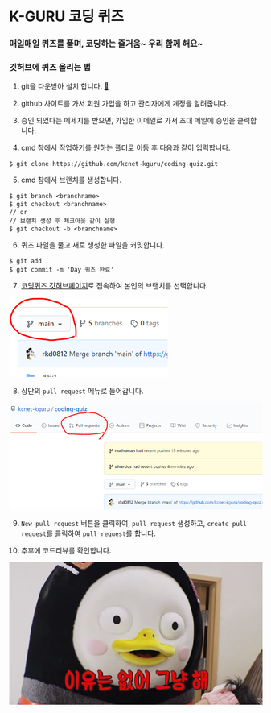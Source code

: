 # K-GURU 코딩 퀴즈

### 매일매일 퀴즈를 풀며, 코딩하는 즐거움~ 우리 함께 해요~
### 깃허브에 퀴즈 올리는 법

1. git을 다운받아 설치 합니다. [:link:](https://git-scm.com/downloads)

2. github 사이트를 가서 회원 가입을 하고 관리자에게 계정을 알려줍니다.

3. 승인 되었다는 메세지를 받으면, 가입한 이메일로 가서 초대 메일에 승인을 클릭합니다.

4. cmd 창에서 작업하기를 원하는 폴더로 이동 후 다음과 같이 입력합니다. 
```
$ git clone https://github.com/kcnet-kguru/coding-quiz.git
```

5. cmd 창에서 브랜치를 생성합니다.
```
$ git branch <branchname>
$ git checkout <branchname>
// or
// 브랜치 생성 후 체크아웃 같이 실행
$ git checkout -b <branchname>
```

6. 퀴즈 파일을 풀고 새로 생성한 파일을 커밋합니다.

```
$ git add .
$ git commit -m 'Day 퀴즈 완료'
```

7. [코딩퀴즈 깃허브페이지](https://github.com/kcnet-kguru/coding-quiz)로 접속하여 본인의 브랜치를 선택합니다.

![ex_screenshot](./images/branch.png) 
 
8. 상단의 `pull request` 메뉴로 들어갑니다.

![ex_screenshot](./images/pull_request.png)

9. `New pull request` 버튼을 클릭하여, `pull request` 생성하고, `create pull request`를 클릭하여 `pull request`를 합니다.

10.   추후에 코드리뷰를 확인합니다.

![ex_screenshot](./images/unnamed.jpg)